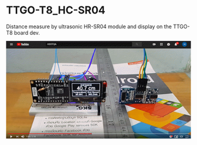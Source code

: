 # TTGO-T8_HC-SR04
Distance measure by ultrasonic HR-SR04 module and display on the TTGO-T8 board dev.

[![TTGO-T8_HC-SR04](https://raw.githubusercontent.com/nakhonthai/TTGO-T8_HC-SR04/master/youtube.gif)](https://youtu.be/GsKISRe3jxw "TTGO-T8_HC-SR04")
